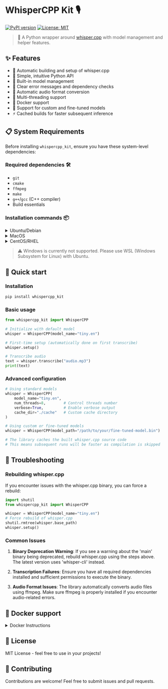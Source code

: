 # WhisperCPP Kit 🎙️

[![PyPI version](https://badge.fury.io/py/whispercpp-kit.svg)](https://badge.fury.io/py/whispercpp-kit)
[![License: MIT](https://img.shields.io/badge/License-MIT-yellow.svg)](https://opensource.org/licenses/MIT)

> 🚀 A Python wrapper around [whisper.cpp](https://github.com/ggerganov/whisper.cpp) with model management and helper features.

## ✨ Features

- 🔄 Automatic building and setup of whisper.cpp
- 🎯 Simple, intuitive Python API
- 🔧 Built-in model management
- 🚦 Clear error messages and dependency checks
- 🎵 Automatic audio format conversion
- 🧵 Multi-threading support
- 🐳 Docker support
- 🎯 Support for custom and fine-tuned models
- ⚡ Cached builds for faster subsequent inference

## 📋 System Requirements

Before installing `whispercpp_kit`, ensure you have these system-level dependencies:

### Required dependencies 🛠️

- `git`
- `cmake`
- `ffmpeg`
- `make`
- `g++`/`gcc` (C++ compiler)
- Build essentials

### Installation commands 📦

<details>
<summary>Ubuntu/Debian</summary>

```bash
sudo apt update
sudo apt install git cmake ffmpeg build-essential
```
</details>

<details>
<summary>MacOS</summary>

```bash
brew install git cmake ffmpeg gcc make
```
</details>

<details>
<summary>CentOS/RHEL</summary>

```bash
sudo yum update
sudo yum groupinstall "Development Tools"
sudo yum install git cmake ffmpeg gcc-c++ make
```
</details>

> ⚠️ Windows is currently not supported. Please use WSL (Windows Subsystem for Linux) with Ubuntu.

## 🚀 Quick start

### Installation

```bash
pip install whispercpp_kit
```

### Basic usage

```python
from whispercpp_kit import WhisperCPP

# Initialize with default model
whisper = WhisperCPP(model_name="tiny.en")

# First-time setup (automatically done on first transcribe)
whisper.setup()

# Transcribe audio
text = whisper.transcribe("audio.mp3")
print(text)
```

### Advanced configuration

```python
# Using standard models
whisper = WhisperCPP(
    model_name="tiny.en",
    num_threads=8,        # Control threads number
    verbose=True,         # Enable verbose output
    cache_dir="./cache"   # Custom cache directory
)

# Using custom or fine-tuned models
whisper = WhisperCPP(model_path="/path/to/your/fine-tuned-model.bin")

# The library caches the built whisper.cpp source code
# This means subsequent runs will be faster as compilation is skipped
```

## 🐳 Troubleshooting

### Rebuilding whisper.cpp

If you encounter issues with the whisper.cpp binary, you can force a rebuild:

```python
import shutil
from whispercpp_kit import WhisperCPP

whisper = WhisperCPP(model_name="tiny.en")
# Force rebuild of whisper.cpp
shutil.rmtree(whisper.base_path)
whisper.setup()
```

### Common Issues

1. **Binary Deprecation Warning**: If you see a warning about the 'main' binary being deprecated, rebuild whisper.cpp using the steps above. The latest version uses 'whisper-cli' instead.

2. **Transcription Failures**: Ensure you have all required dependencies installed and sufficient permissions to execute the binary.

3. **Audio Format Issues**: The library automatically converts audio files using ffmpeg. Make sure ffmpeg is properly installed if you encounter audio-related errors.

## 🐳 Docker support

<details>
<summary>Docker Instructions</summary>

```bash
git clone https://github.com/s-emanuilov/whispercpp_kit
cd whispercpp_kit/examples/docker

# Build the image
docker build -t whispercpp_kit .

# Run with default model (base.en)
docker run -v $(pwd):/app/audio whispercpp_kit your_audio.mp3

# Using specific model
docker run -v $(pwd):/app/audio whispercpp_kit your_audio.mp3 tiny.en
```

See [examples/docker/README.md](examples/docker/README.md) for more details.
</details>

## 📝 License

MIT License - feel free to use in your projects!

## 🤝 Contributing

Contributions are welcome! Feel free to submit issues and pull requests.

##
